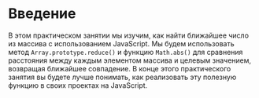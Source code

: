 # Введение

В этом практическом занятии мы изучим, как найти ближайшее число из массива с использованием JavaScript. Мы будем использовать метод `Array.prototype.reduce()` и функцию `Math.abs()` для сравнения расстояния между каждым элементом массива и целевым значением, возвращая ближайшее совпадение. В конце этого практического занятия вы будете лучше понимать, как реализовать эту полезную функцию в своих проектах на JavaScript.
